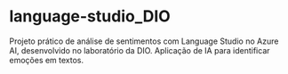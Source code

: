 # language-studio_DIO
Projeto prático de análise de sentimentos com Language Studio no Azure AI, desenvolvido no laboratório da DIO. Aplicação de IA para identificar emoções em textos.
